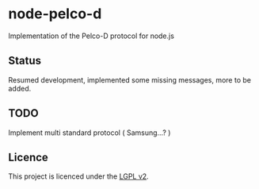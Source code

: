 node-pelco-d
============

Implementation of the Pelco-D protocol for node.js


Status
------

Resumed development, implemented some missing messages, more to be added.


TODO
-------

Implement multi standard protocol ( Samsung...? )


Licence
-------

This project is licenced under the [LGPL v2](http://www.gnu.org/licenses/lgpl-2.0.txt).
